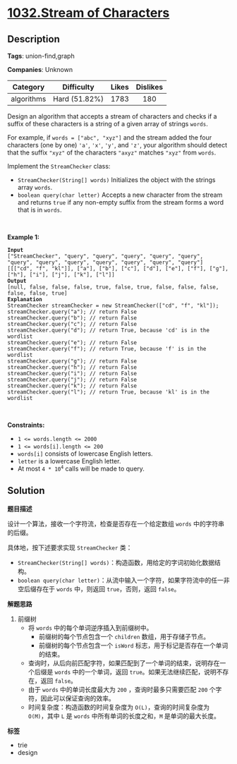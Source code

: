 # [1032.Stream of Characters](https://leetcode.com/problems/stream-of-characters/description/)

## Description

**Tags**: union-find,graph

**Companies**: Unknown

|  Category  |  Difficulty   | Likes | Dislikes |
| :--------: | :-----------: | :---: | :------: |
| algorithms | Hard (51.82%) | 1783  |   180    |

<p>Design an algorithm that accepts a stream of characters and checks if a suffix of these characters is a string of a given array of strings <code>words</code>.</p>
<p>For example, if <code>words = [&quot;abc&quot;, &quot;xyz&quot;]</code>&nbsp;and the stream added the four characters (one by one) <code>&#39;a&#39;</code>, <code>&#39;x&#39;</code>, <code>&#39;y&#39;</code>, and <code>&#39;z&#39;</code>, your algorithm should detect that the suffix <code>&quot;xyz&quot;</code> of the characters <code>&quot;axyz&quot;</code> matches <code>&quot;xyz&quot;</code> from <code>words</code>.</p>
<p>Implement the <code>StreamChecker</code> class:</p>
<ul>
  <li><code>StreamChecker(String[] words)</code> Initializes the object with the strings array <code>words</code>.</li>
  <li><code>boolean query(char letter)</code> Accepts a new character from the stream and returns <code>true</code> if any non-empty suffix from the stream forms a word that is in <code>words</code>.</li>
</ul>
<p>&nbsp;</p>
<p><strong class="example">Example 1:</strong></p>
<pre><code><strong>Input</strong>
[&quot;StreamChecker&quot;, &quot;query&quot;, &quot;query&quot;, &quot;query&quot;, &quot;query&quot;, &quot;query&quot;, &quot;query&quot;, &quot;query&quot;, &quot;query&quot;, &quot;query&quot;, &quot;query&quot;, &quot;query&quot;, &quot;query&quot;]
[[[&quot;cd&quot;, &quot;f&quot;, &quot;kl&quot;]], [&quot;a&quot;], [&quot;b&quot;], [&quot;c&quot;], [&quot;d&quot;], [&quot;e&quot;], [&quot;f&quot;], [&quot;g&quot;], [&quot;h&quot;], [&quot;i&quot;], [&quot;j&quot;], [&quot;k&quot;], [&quot;l&quot;]]
<strong>Output</strong>
[null, false, false, false, true, false, true, false, false, false, false, false, true]
<strong>Explanation</strong>
StreamChecker streamChecker = new StreamChecker([&quot;cd&quot;, &quot;f&quot;, &quot;kl&quot;]);
streamChecker.query(&quot;a&quot;); // return False
streamChecker.query(&quot;b&quot;); // return False
streamChecker.query(&quot;c&quot;); // return False
streamChecker.query(&quot;d&quot;); // return True, because &#39;cd&#39; is in the wordlist
streamChecker.query(&quot;e&quot;); // return False
streamChecker.query(&quot;f&quot;); // return True, because &#39;f&#39; is in the wordlist
streamChecker.query(&quot;g&quot;); // return False
streamChecker.query(&quot;h&quot;); // return False
streamChecker.query(&quot;i&quot;); // return False
streamChecker.query(&quot;j&quot;); // return False
streamChecker.query(&quot;k&quot;); // return False
streamChecker.query(&quot;l&quot;); // return True, because &#39;kl&#39; is in the wordlist</code></pre>
<p>&nbsp;</p>
<p><strong>Constraints:</strong></p>
<ul>
  <li><code>1 &lt;= words.length &lt;= 2000</code></li>
  <li><code>1 &lt;= words[i].length &lt;= 200</code></li>
  <li><code>words[i]</code> consists of lowercase English letters.</li>
  <li><code>letter</code> is a lowercase English letter.</li>
  <li>At most <code>4 * 10<sup>4</sup></code> calls will be made to query.</li>
</ul>

## Solution

**题目描述**

设计一个算法，接收一个字符流，检查是否存在一个给定数组 `words` 中的字符串的后缀。

具体地，按下述要求实现 `StreamChecker` 类：

- `StreamChecker(String[] words)`：构造函数，用给定的字词初始化数据结构。
- `boolean query(char letter)`：从流中输入一个字符，如果字符流中的任一非空后缀存在于 `words` 中，则返回 `true`，否则，返回 `false`。

**解题思路**

1. 前缀树
   - 将 `words` 中的每个单词逆序插入到前缀树中。
     - 前缀树的每个节点包含一个 `children` 数组，用于存储子节点。
     - 前缀树的每个节点包含一个 `isWord` 标志，用于标记是否存在一个单词的结束。
   - 查询时，从后向前匹配字符，如果匹配到了一个单词的结束，说明存在一个后缀是 `words` 中的一个单词，返回 `true`。如果无法继续匹配，说明不存在，返回 `false`。
   - 由于 `words` 中的单词长度最大为 `200` ，查询时最多只需要匹配 `200` 个字符，因此可以保证查询的效率。
   - 时间复杂度：构造函数的时间复杂度为 `O(L)`，查询的时间复杂度为 `O(M)`，其中 `L` 是 `words` 中所有单词的长度之和，`M` 是单词的最大长度。

**标签**

- trie
- design
